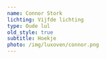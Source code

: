 ```yaml
---
name: Connor Stork
lichting: Vijfde lichting
type: Oude lul
old_style: true
subtitle: Hoekje
photo: /img/luxoven/connor.png
---
```

